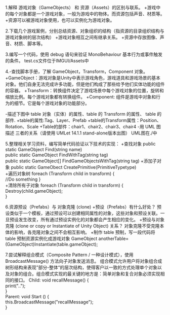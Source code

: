 1.解释 游戏对象（GameObjects） 和 资源（Assets）的区别与联系。
+游戏中的每个对象都是一个游戏对象，一般为游戏中的物体。而资源包括声音、材质等。
+资源可以被游戏对象使用，也可以实例化为游戏对象。

2.下载几个游戏案例，分别总结资源、对象组织的结构（指资源的目录组织结构与游戏对象树的层次结构）
+游戏对象相互之间有继承关系。
+资源中存放图像、声音、材质、脚本等。

3.编写一个代码，使用 debug 语句来验证 MonoBehaviour 基本行为或事件触发的条件。
test.cs文件位于IMGUI/Assets中

4.-查找脚本手册，了解 GameObject，Transform，Component 对象。
+GameObject：游戏对象是Unity中表示游戏角色，游戏道具和游戏场景的基本对象。他们自身无法完成许多功能，但是他们构成了那些给予他们实体功能的组件的容器。
+Transform：转换组件决定了游戏场景中每个游戏对象的位置，旋转和缩放比例。每个游戏对象都有转换组件。
+Component: 组件是游戏中对象和行为的细节。它是每个游戏对象的功能部分。

-描述下图中 table 对象（实体）的属性、table 的 Transform 的属性、 table 的部件.
+table的属性:Tag、Layer、Prefab
+table的Transform属性：Position、Rotation、Scale
+Table的部件：chair1、chair2、chair3、chair4
-用 UML 图描述 三者的关系（请使用 UMLet 14.1.1 stand-alone版本出图）
UML图在./中

5.整理相关学习资料，编写简单代码验证以下技术的实现：
+查找对象
public static GameObject Find(string name)  
public static GameObject FindWithTag(string tag)  
public static GameObject[] FindGameObjectsWithTag(string tag) 
+添加子对象
public static GameObect CreatePrimitive(PrimitiveTypetype)  
+遍历对象树
foreach (Transform child in transform) {  
    //Do something
}  
+清除所有子对象
foreach (Transform child in transform) {  
    Destroy(child.gameObject);  
}  

6.资源预设（Prefabs）与 对象克隆 (clone)
+预设（Prefabs）有什么好处？
预设类似于一个模板，通过预设可以创建相同属性的对象，这些对象和预设关联。一旦预设发生改变，所有通过预设实例化的对象都会产生相应的变化。
+预设与对象克隆 (clone or copy or Instantiate of Unity Object) 关系？
对象克隆不受克隆本体的影响，各克隆对象之间不会相互影响。
+制作 table 预制，写一段代码将 table 预制资源实例化成游戏对象
GameObject anotherTable=(GameObject)Instantiate(table.gameObject);

7.尝试解释组合模式（Composite Pattern / 一种设计模式），使用 BroadcastMessage() 方法向子对象发送消息。
组合模式允许用户将对象组合成树形结构来表现”部分-整体“的层次结构，使得客户以一致的方式处理单个对象以及对象的组合。组合模式实现的最关键的地方是：简单对象和复合对象必须实现相同的接口。
Child:
void recallMessage() {  
    print("..");  
 }  
Parent:
void Start () {  
    this.BroadcastMessage("recallMessage");  
 } 